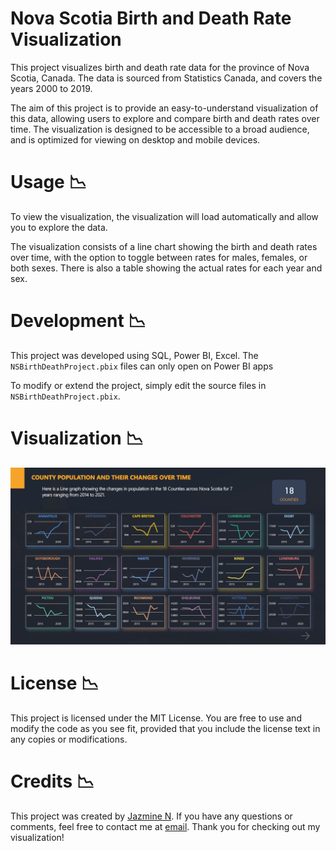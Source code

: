 # Nova Scotia Birth and Death Rate Visualization
This project visualizes birth and death rate data for the province of Nova Scotia, Canada. The data is sourced from Statistics Canada, and covers the years 2000 to 2019.

The aim of this project is to provide an easy-to-understand visualization of this data, allowing users to explore and compare birth and death rates over time. The visualization is designed to be accessible to a broad audience, and is optimized for viewing on desktop and mobile devices.

# Usage :chart_with_downwards_trend:
To view the visualization, the visualization will load automatically and allow you to explore the data.

The visualization consists of a line chart showing the birth and death rates over time, with the option to toggle between rates for males, females, or both sexes. There is also a table showing the actual rates for each year and sex.

# Development :chart_with_downwards_trend:
This project was developed using SQL, Power BI, Excel. The `NSBirthDeathProject.pbix` files can only open on Power BI apps

To modify or extend the project, simply edit the source files in `NSBirthDeathProject.pbix`. 

# Visualization :chart_with_downwards_trend:
![Screenshot](https://github.com/JZMNE/NS-Birth-and-Death-Rate-Viz/blob/main/img/county.png)

# License :chart_with_downwards_trend:
This project is licensed under the MIT License. You are free to use and modify the code as you see fit, provided that you include the license text in any copies or modifications.

# Credits :chart_with_downwards_trend:
This project was created by [Jazmine N](https://jzmne.github.io/). If you have any questions or comments, feel free to contact me at [email](mailto:jazminengaji@gmail.com). Thank you for checking out my visualization!
